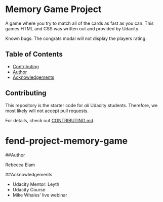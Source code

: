 # Memory Game Project

A game where you try to match all of the cards as fast as you can. This games HTML and CSS was written out and provided by Udacity. 

Known bugs: The congrats modal will not display the players rating.

## Table of Contents

* [Contributing](#contributing)
* [Author](#author)
* [Acknowledgements](#acknowledgements)

## Contributing

This repository is the starter code for _all_ Udacity students. Therefore, we most likely will not accept pull requests.

For details, check out [CONTRIBUTING.md](CONTRIBUTING.md).
# fend-project-memory-game

##Author

Rebecca Elam

##Acknowledgements

* Udacity Mentor: Leyth 
* Udacity Course 
* Mike Whales' live webinar